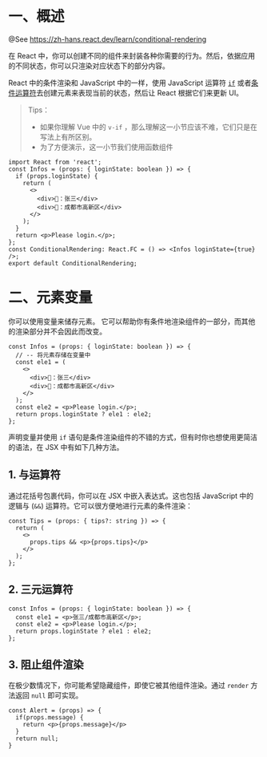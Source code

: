 # 一、概述

@See https://zh-hans.react.dev/learn/conditional-rendering

在 React 中，你可以创建不同的组件来封装各种你需要的行为。然后，依据应用的不同状态，你可以只渲染对应状态下的部分内容。

React 中的条件渲染和 JavaScript 中的一样，使用 JavaScript 运算符 [`if`](https://developer.mozilla.org/en-US/docs/Web/JavaScript/Reference/Statements/if...else) 或者[条件运算符](https://developer.mozilla.org/en/docs/Web/JavaScript/Reference/Operators/Conditional_Operator)去创建元素来表现当前的状态，然后让 React 根据它们来更新 UI。

> Tips：
>
> - 如果你理解 Vue 中的 `v-if` ，那么理解这一小节应该不难，它们只是在写法上有所区别。
> - 为了方便演示，这一小节我们使用函数组件

```react
import React from 'react';
const Infos = (props: { loginState: boolean }) => {
  if (props.loginState) {
    return (
      <>
        <div>👤：张三</div>
        <div>🏡：成都市高新区</div>
      </>
    );
  }
  return <p>Please login.</p>;
};
const ConditionalRendering: React.FC = () => <Infos loginState={true} />;
export default ConditionalRendering;
```

# 二、元素变量

你可以使用变量来储存元素。 它可以帮助你有条件地渲染组件的一部分，而其他的渲染部分并不会因此而改变。

```react
const Infos = (props: { loginState: boolean }) => {
  // -- 将元素存储在变量中
  const ele1 = (
    <>
      <div>👤：张三</div>
      <div>🏡：成都市高新区</div>
    </>
  );
  const ele2 = <p>Please login.</p>;
  return props.loginState ? ele1 : ele2;
};
```

声明变量并使用 `if` 语句是条件渲染组件的不错的方式，但有时你也想使用更简洁的语法，在 JSX 中有如下几种方法。

## 1. 与运算符 

通过花括号包裹代码，你可以在 JSX 中嵌入表达式。这也包括 JavaScript 中的逻辑与 (`&&`) 运算符。它可以很方便地进行元素的条件渲染：

```react
const Tips = (props: { tips?: string }) => {
  return (
    <>
      props.tips && <p>{props.tips}</p>
    </>
  );
};
```

## 2. 三元运算符

```react
const Infos = (props: { loginState: boolean }) => {
  const ele1 = <p>张三/成都市高新区</p>;
  const ele2 = <p>Please login.</p>;
  return props.loginState ? ele1 : ele2;
};
```

## 3. 阻止组件渲染

在极少数情况下，你可能希望隐藏组件，即使它被其他组件渲染。通过 `render` 方法返回 `null` 即可实现。

```react
const Alert = (props) => {
  if(props.message) {
    return <p>{props.message}</p>
  }
  return null;
}
```

















